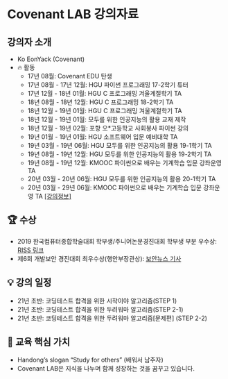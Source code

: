 

# Covenant LAB 강의자료

## 강의자 소개
- Ko EonYack (Covenant)
- 🔥 활동
  - 17년 08월: Covenant EDU 탄생
  - 17년 08월 - 17년 12월: HGU 파이썬 프로그래밍 17-2학기 튜터
  - 17년 12월 - 18년 01월: HGU C 프로그래밍 겨울계절학기 TA
  - 18년 08월 - 18년 12월: HGU C 프로그래밍 18-2학기 TA
  - 18년 12월 - 19년 01월: HGU C 프로그래밍 겨울계절학기 TA
  - 18년 12월 - 19년 01월: 모두를 위한 인공지능의 활용 교재 제작
  - 18년 12월 - 19년 02월: 포항 오*고등학교 사회봉사 파이썬 강의
  - 19년 01월 - 19년 01월: HGU 소프트웨어 입문 예비대학 TA  
  - 19년 03월 - 19년 06월: HGU 모두를 위한 인공지능의 활용 19-1학기 TA
  - 19년 08월 - 19년 12월: HGU 모두를 위한 인공지능의 활용 19-2학기 TA
  - 19년 08월 - 19년 12월: KMOOC 파이썬으로 배우는 기계학습 입문 강좌운영 TA 
  - 20년 03월 - 20년 06월: HGU 모두를 위한 인공지능의 활용 20-1학기 TA
  - 20년 03월 - 29년 06월: KMOOC 파이썬으로 배우는 기계학습 입문 강좌운영 TA  [[강의정보]](http://www.kmooc.kr/courses/course-v1:HGUk+HGU05+2020_T1/about)


## 🏆 수상
- 2019 한국컴퓨터종합학술대회  학부생/주니어논문경진대회 학부생 부분 우수상: [RISS 링크]( http://www.riss.kr/search/detail/DetailView.do?p_mat_type=1a0202e37d52c72d&control_no=a6ad7eeb5b6e185ec85d2949c297615a)
- 제6회 개발보안 경진대회 최우수상(행안부장관상): [보안뉴스 기사](https://www.boannews.com/media/view.asp?idx=84167&kind=2)


## 💡 강의 일정
 - 21년 초반: 코딩테스트 합격을 위한 시작이야 알고리즘(STEP 1)
 - 21년 초반: 코딩테스트 합격을 위한 두려워마 알고리즘(STEP 2-1) 
 - 21년 초반: 코딩테스트 합격을 위한 두려워마 알고리즘[문제편] (STEP 2-2) 


## 💎 교육 핵심 가치
  - Handong’s slogan “Study for others” (배워서 남주자)
  - Covenant LAB은 지식을 나누며 함께 성장하는 것을 꿈꾸고 있습니다. 
